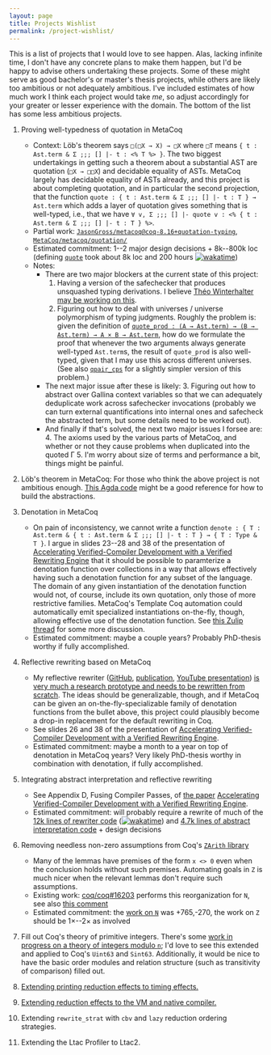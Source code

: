 ```yaml
---
layout: page
title: Projects Wishlist
permalink: /project-wishlist/
---
```


This is a list of projects that I would love to see happen.
Alas, lacking infinite time, I don't have any concrete plans to make them happen, but I'd be happy to advise others undertaking these projects.
Some of these might serve as good bachelor's or master's thesis projects, while others are likely too ambitious or not adequately ambitious.
I've included estimates of how much work I think each project would take *me*, so adjust accordingly for your greater or lesser experience with the domain.
The bottom of the list has some less ambitious projects.

1. Proving well-typedness of quotation in MetaCoq

   - Context: Löb's theorem says `□(□X → X) → □X` where `□T` means `{ t : Ast.term & Σ ;;; [] |- t : <% T %> }`.
       The two biggest undertakings in getting such a theorem about a substantial AST are quotation (`□X → □□X`) and decidable equality of ASTs.
       MetaCoq largely has decidable equality of ASTs already, and this project is about completing quotation, and in particular the second projection, that the function `quote : { t : Ast.term & Σ ;;; [] |- t : T } → Ast.term` which adds a layer of quotation gives something that is well-typed, i.e., that we have `∀ v, Σ ;;; [] |- quote v : <% { t : Ast.term & Σ ;;; [] |- t : T } %>`.
   - Partial work: [`JasonGross/metacoq@coq-8.16+quotation-typing`](https://github.com/JasonGross/metacoq/tree/coq-8.16+quotation-typing), [`MetaCoq/metacoq/quotation/`](https://github.com/MetaCoq/metacoq/tree/coq-8.16/quotation)
   - Estimated commitment: 1--2 major design decisions + 8k--800k loc (defining [`quote`](https://github.com/MetaCoq/metacoq/blob/77234210ad9593d7304f9f0d453f70424b2c8f90/quotation/theories/ToPCUIC/All.v#L8-L9) took about 8k loc and 200 hours [![wakatime](https://wakatime.com/badge/user/0f006c2b-db7d-4bc9-ae89-c8cd8efd2076/project/76cf34bd-94cf-4e0c-b8f7-84a895b7af60.svg)](https://wakatime.com/badge/user/0f006c2b-db7d-4bc9-ae89-c8cd8efd2076/project/76cf34bd-94cf-4e0c-b8f7-84a895b7af60))
   - Notes:
     + There are two major blockers at the current state of this project:
       1. Having a version of the safechecker that produces unsquashed typing derivations.
          I believe [Théo Winterhalter may be working on this](https://coq.zulipchat.com/#narrow/stream/237658-MetaCoq/topic/Non-squashed.20typing.20judgments/near/348370245).
       2. Figuring out how to deal with universes / universe polymorphism of typing judgments.
          Roughly the problem is: given the definition of [`quote_prod : (A → Ast.term) → (B → Ast.term) → A × B → Ast.term`](https://github.com/MetaCoq/metacoq/blob/77234210ad9593d7304f9f0d453f70424b2c8f90/quotation/theories/ToPCUIC/Coq/Init.v#L36), how do we formulate the proof that whenever the two arguments always generate well-typed `Ast.term`s, the result of `quote_prod` is also well-typed, given that I may use this across different universes.
          (See also [`qpair_cps`](https://github.com/MetaCoq/metacoq/blob/77234210ad9593d7304f9f0d453f70424b2c8f90/quotation/theories/ToPCUIC/Coq/Init.v#L36) for a slightly simpler version of this problem.)
     + The next major issue after these is likely:
       3. Figuring out how to abstract over Gallina context variables so that we can adequately deduplicate work across safechecker invocations (probably we can turn external quantifications into internal ones and safecheck the abstracted term, but some details need to be worked out).
     + And finally if that's solved, the next two major issues I forsee are:
       4. The axioms used by the various parts of MetaCoq, and whether or not they cause problems when duplicated into the quoted Γ
       5. I'm worry about size of terms and performance a bit, things might be painful.

2. Löb's theorem in MetaCoq: For those who think the above project is not ambitious enough.
   [This Agda code](https://github.com/JasonGross/lawvere/blob/main/src/lob.agda) might be a good reference for how to build the abstractions.

3. Denotation in MetaCoq
   - On pain of inconsistency, we cannot write a function `denote : { T : Ast.term & { t : Ast.term & Σ ;;; [] |- t : T } → { T : Type & T }`.
     I argue in slides 23--28 and 38 of the presentation of [Accelerating Verified-Compiler Development with a Verified Rewriting Engine](https://jasongross.github.io/publications/#rewriting) that it should be possible to paramterize a denotation function over collections in a way that allows effectively having such a denotation function for any subset of the language.
     The domain of any given instantiation of the denotation function would not, of course, include its own quotation, only those of more restrictive families.
     MetaCoq's Template Coq automation could automatically emit specialized instantiations on-the-fly, though, allowing effective use of the denotation function.
     See [this Zulip thread](https://coq.zulipchat.com/#narrow/stream/237658-MetaCoq/topic/Soundness.20vs.20Strong.20Normalization/near/358498103) for some more discussion.
   - Estimated commitment: maybe a couple years?
     Probably PhD-thesis worthy if fully accomplished.

4. Reflective rewriting based on MetaCoq
   - My reflective rewriter ([GitHub](https://github.com/mit-plv/rewriter), [publication](https://jasongross.github.io/publications/#rewriting), [YouTube presentation](https://youtu.be/Ma6olMYe510)) [is very much a research prototype and needs to be rewritten from scratch](https://github.com/mit-plv/rewriter/issues/15).
     The ideas should be generalizable, though, and if MetaCoq can be given an on-the-fly-specializable family of denotation functions from the bullet above, this project could plausibly become a drop-in replacement for the default rewriting in Coq.
   - See slides 26 and 38 of the presentation of [Accelerating Verified-Compiler Development with a Verified Rewriting Engine](https://jasongross.github.io/publications/#rewriting).
   - Estimated commitment: maybe a month to a year on top of denotation in MetaCoq years?
     Very likely PhD-thesis worthy in combination with denotation, if fully accomplished.

5. Integrating abstract interpretation and reflective rewriting
   - See Appendix D, Fusing Compiler Passes, of [the paper](https://arxiv.org/pdf/2205.00862.pdf) [Accelerating Verified-Compiler Development with a Verified Rewriting Engine](https://jasongross.github.io/publications/#rewriting).
   - Estimated commitment: will probably require a rewrite of much of the [12k lines of rewriter code](https://github.com/mit-plv/rewriter/tree/master/src/Rewriter/Rewriter) ([![wakatime](https://wakatime.com/badge/user/0f006c2b-db7d-4bc9-ae89-c8cd8efd2076/project/12593c6a-d428-4f72-857f-025536acf529.svg)](https://wakatime.com/badge/user/0f006c2b-db7d-4bc9-ae89-c8cd8efd2076/project/12593c6a-d428-4f72-857f-025536acf529)) and [4.7k lines of abstract interpretation code](https://github.com/mit-plv/fiat-crypto/tree/master/src/AbstractInterpretation) + design decisions

6. Removing needless non-zero assumptions from Coq's [`ZArith` library](https://coq.inria.fr/library/Coq.ZArith.ZArith.html)
   - Many of the lemmas have premises of the form `x <> 0` even when the conclusion holds without such premises.
     Automating goals in `Z` is much nicer when the relevant lemmas don't require such assumptions.
   - Existing work: [coq/coq#16203](https://github.com/coq/coq/pull/16203) performs this reorganization for `N`, see also [this comment](https://github.com/coq/coq/pull/16203#issuecomment-1702300760)
   - Estimated commitment: the [work on `N`](https://github.com/coq/coq/pull/16203) was +765,-270, the work on `Z` should be 1×--2× as involved

7. Fill out Coq's theory of primitive integers.
   There's some [work in progress on a theory of integers modulo `n`](https://github.com/coq/coq/pull/17043); I'd love to see this extended and applied to Coq's `Uint63` and `Sint63`.
   Additionally, it would be nice to have the basic order modules and relation structure (such as transitivity of comparison) filled out.

8. [Extending printing reduction effects to timing effects.](https://github.com/coq-community/reduction-effects/issues/18)
<!--   - Estimated commitment: -->

9. [Extending reduction effects to the VM and native compiler.](https://github.com/coq-community/reduction-effects/issues/8)

10. Extending `rewrite_strat` with `cbv` and `lazy` reduction ordering strategies.
<!--    See slide 32 [of the presentation](https://jasongross.github.io/presentations/itp-2022-rewriting/rewriting.pdf) [the paper](https://arxiv.org/pdf/2205.00862.pdf)  [Accelerating Verified-Compiler Development with a Verified Rewriting Engine](https://jasongross.github.io/publications/#rewriting). -->

11. Extending the Ltac Profiler to Ltac2.
